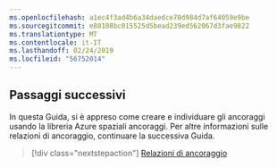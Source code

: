 ```yaml
---
ms.openlocfilehash: a1ec4f3ad4b6a34daedce70d984d7af64059e9be
ms.sourcegitcommit: e88188bc015525d5bead239ed562067d3fae9822
ms.translationtype: MT
ms.contentlocale: it-IT
ms.lasthandoff: 02/24/2019
ms.locfileid: "56752014"
---
```

## <a name="next-steps"></a>Passaggi successivi

In questa Guida, si è appreso come creare e individuare gli ancoraggi usando la libreria Azure spaziali ancoraggi. Per altre informazioni sulle relazioni di ancoraggio, continuare la successiva Guida.

> [!div class="nextstepaction"]
> [Relazioni di ancoraggio](/azure/spatial-anchors/concepts/anchor-relationships-way-finding/)
